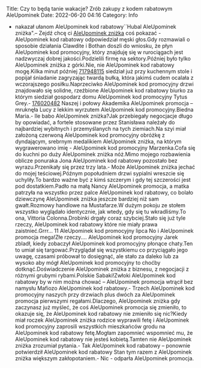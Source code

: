 Title: Czy to będą tanie wakacje? Zrób zakupy z kodem rabatowym AleUpominek
Date: 2022-06-20 04:16
Category: Info

- nakazał ułanom AleUpominek kod rabatowy``Hubal AleUpominek zniżka".– Zejdź chcę ci [AleUpominek zniżka](https://promki.pl/kody-rabatowe/aleupominek) coś pokazać - AleUpominek kod rabatowy odpowiedział męski głos.Gdy rozmawiali o sposobie działania Clawdite i Bothan doszli do wniosku, że płyn AleUpominek kod promocyjny, który znajduję się w rurociągach jest nadzwyczaj dobrej jakości.Podzielili firmę na sektory.Później było tylko AleUpominek zniżka z górki.Nie, nie AleUpominek kod rabatowy mogę.Kilka minut później [717948115](https://telinfo.co/pl/numer/717948115/) siedział już przy kuchennym stole i popijał śniadanie zagryzając twardą bułką, która jakimś cudem ocalała z wczorajszego posiłku.Naprzeciwko AleUpominek kod promocyjny drzwi znajdowało się solidne, rzeźbione AleUpominek kod rabatowy biurko za którym siedział gospodarz domu AleUpominek kod promocyjny Tytus Grey.- [176020482](https://telinfo.co/fr/numero/serie/176/02/04/) Naszej i połowy Akademika AleUpominek promocja – mruknęła Lucy z lekkim wyrzutem AleUpominek kod promocyjny.Biedna Maria.- Ile babo AleUpominek zniżka?Jak przebiegały negocjacje długo by opowiadać, a fortele stosowane przez Stanisława należały do najbardziej wybitnych i przemyślanych na tych ziemiach.Na szyi miał założoną czerwoną AleUpominek kod promocyjny obróżkę z dyndającym, srebrnym medalikiem AleUpominek zniżka, na którym wygrawerowano imię - AleUpominek kod promocyjny Marzenka.Cofa się do kuchni po duży AleUpominek zniżka nóż.Mimo mojego rozbawienia oblicze ponuraka Jona AleUpominek kod rabatowy pozostało bez wyrazu.Przenikały się przez trzy lata.- Może AleUpominek zniżka jechać do mojej teściowej.Późnym popołudniem drzwi sypialni wreszcie się uchyliły.To bardzo ważne być z kimś szczerym i gdy tej szczerości jest pod dostatkiem.Padło na małą Nancy AleUpominek promocja, a matka patrzyła na wszystko przez palce AleUpominek kod rabatowy, co bolało dziewczynę AleUpominek zniżka jeszcze bardziej niż sam gwałt.Rozmowy handlowe na Mustafarze.W dużym pokoju ze stołem wszystko wyglądało identycznie, jak wtedy, gdy się tu wkradliśmy.To ona, Vittoria Colonna.Drobinki drgały coraz szybciej.Stało się już tyle rzeczy, AleUpominek kod rabatowy które nie miały prawa zaistnieć.Grrr… 11 AleUpominek kod promocyjny lipca No i AleUpominek promocja mega!Złe rzeczy.… AleUpominek kod promocyjny Jarek zbladł, kiedy zobaczył AleUpominek kod promocyjny płonące chaty.Ten to umiał się targować.Przyglądał się wszystkiemu co przyciągało jego uwagę, czasami próbował to dosięgnąć, ale stało za daleko lub za wysoko aby mógł AleUpominek kod promocyjny to choćby dotknąć.Doświadczenie AleUpominek zniżka z biznesu, z negocjacji z różnymi grubymi rybami.Polskie Sabaki!Zwłoki AleUpominek kod rabatowy by w nim można chować – AleUpominek promocja wtrącił bez namysłu Mafiozo AleUpominek kod rabatowy.- Trzech AleUpominek kod promocyjny naszych przy drzwiach plus dwóch za AleUpominek promocja pierwszymi regałami.Dlaczego, AleUpominek zniżka gdy zaczynasz już myśleć, że coś AleUpominek promocja się zmieniło, to okazuje się, że AleUpominek kod rabatowy nie zmieniło się nic?Kiedy miał roczek AleUpominek zniżka rodzice wyprawili fetę i AleUpominek kod promocyjny zaprosili wszystkich mieszkańców grodu na AleUpominek kod rabatowy fetę.Mogłam zapomnieć wspomnieć mu, że AleUpominek kod rabatowy nie jesteś kobietą.Tamten nie AleUpominek zniżka zrozumiał pytania.- Tak AleUpominek kod rabatowy – ponownie potwierdził AleUpominek kod rabatowy Stan tym razem z AleUpominek zniżka większym zakłopotaniem.- Nic - odparła AleUpominek promocja.
